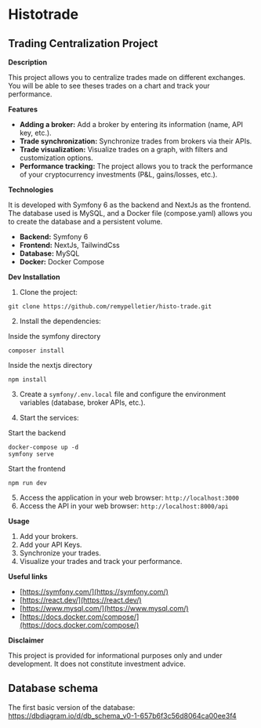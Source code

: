 # Histotrade

## Trading Centralization Project

**Description**

This project allows you to centralize trades made on different exchanges. You will be able to see theses trades on a chart and track your performance.

**Features**

- **Adding a broker:** Add a broker by entering its information (name, API key, etc.).
- **Trade synchronization:** Synchronize trades from brokers via their APIs.
- **Trade visualization:** Visualize trades on a graph, with filters and customization options.
- **Performance tracking:** The project allows you to track the performance of your cryptocurrency investments (P&L, gains/losses, etc.).

**Technologies**

It is developed with Symfony 6 as the backend and NextJs as the frontend. The database used is MySQL, and a Docker file (compose.yaml) allows you to create the database and a persistent volume.

- **Backend:** Symfony 6
- **Frontend:** NextJs, TailwindCss
- **Database:** MySQL
- **Docker:** Docker Compose

**Dev Installation**

1. Clone the project:

```
git clone https://github.com/remypelletier/histo-trade.git
```

2. Install the dependencies:

Inside the symfony directory

```
composer install
```

Inside the nextjs directory

```
npm install
```

3. Create a `symfony/.env.local` file and configure the environment variables (database, broker APIs, etc.).

4. Start the services:

Start the backend

```
docker-compose up -d
symfony serve
```

Start the frontend

```
npm run dev
```

5. Access the application in your web browser: `http://localhost:3000`
6. Access the API in your web browser: `http://localhost:8000/api`

**Usage**

1. Add your brokers.
2. Add your API Keys.
3. Synchronize your trades.
4. Visualize your trades and track your performance.

**Useful links**

- [https://symfony.com/](https://symfony.com/)
- [https://react.dev/](https://react.dev/)
- [https://www.mysql.com/](https://www.mysql.com/)
- [https://docs.docker.com/compose/](https://docs.docker.com/compose/)

**Disclaimer**

This project is provided for informational purposes only and under development. It does not constitute investment advice.

## Database schema

The first basic version of the database:
https://dbdiagram.io/d/db_schema_v0-1-657b6f3c56d8064ca00ee3f4
